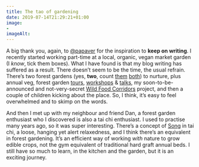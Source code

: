 ```yaml
---
title: The tao of gardening
date: 2019-07-14T21:29:21+01:00
image: 
- 
imageAlt: 
---
```


A big thank you, again, to [@papaver](https://mobile.twitter.com/papaver) for the inspiration to **keep on writing**. I recently started working part-time at a local, organic, vegan market garden (I _know_, tick them boxes). What I have found is that my blog writing has suffered as a result. There doesn’t seem to be the time, the usual refrain. There’s two forest gardens (yes, **two**, count [them](https://www.forestgarden.wales/blog/forest-garden-plan-pgi/) [both](https://www.forestgarden.wales/blog/forest-garden-plan-ofg/)) to nurture, plus annual veg, forest garden [tours](https://www.forestgarden.wales/tour), [workshops](https://www.forestgarden.wales/workshop) & [talks](https://www.forestgarden.wales/talk), my soon-to-be-announced and not-very-secret [Wild Food Corridors](http://bit.ly/wild-food-corridors) project, and then a couple of children kicking about the place. So, I think, it’s easy to feel overwhelmed and to skimp on the words.

And then I met up with my neighbour and friend Dan, a forest garden enthusiast who I discovered is also a tai chi enthusiast. I used to practise many years ago, so it was super interesting. There’s a concept of [Song](https://dankleiman.com/2013/04/09/song-or-relaxation-in-tai-chi/) in tai chi, a loose, hanging yet alert relaxedness, and I think there’s an equivalent in forest gardening. It’s an efficient way of working _with_ nature to grow edible crops, not the gym equivalent of traditional hard graft annual beds. I still have so much to learn, in the kitchen and the garden, but it is an exciting journey.
